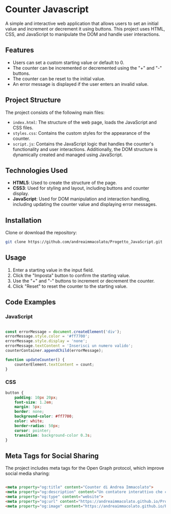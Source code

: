 # Counter Javascript

A simple and interactive web application that allows users to set an initial value and increment or decrement it using buttons. This project uses HTML, CSS, and JavaScript to manipulate the DOM and handle user interactions.

## Features

- Users can set a custom starting value or default to 0.
- The counter can be incremented or decremented using the "+" and "-" buttons.
- The counter can be reset to the initial value.
- An error message is displayed if the user enters an invalid value.

## Project Structure

The project consists of the following main files:

- `index.html`: The structure of the web page, loads the JavaScript and CSS files.
- `styles.css`: Contains the custom styles for the appearance of the counter.
- `script.js`: Contains the JavaScript logic that handles the counter's functionality and user interactions. Additionally, the DOM structure is dynamically created and managed using JavaScript.

## Technologies Used

- **HTML5**: Used to create the structure of the page.
- **CSS3**: Used for styling and layout, including buttons and counter display.
- **JavaScript**: Used for DOM manipulation and interaction handling, including updating the counter value and displaying error messages.

## Installation

Clone or download the repository:

```bash
git clone https://github.com/andreaimmacolato/Progetto_JavaScript.git
```

## Usage

1. Enter a starting value in the input field.
2. Click the "Imposta" button to confirm the starting value.
3. Use the "+" and "-" buttons to increment or decrement the counter.
4. Click "Reset" to reset the counter to the starting value.

## Code Examples

### JavaScript

```javascript

const errorMessage = document.createElement('div');
errorMessage.style.color = '#ff7700';  
errorMessage.style.display = 'none'; 
errorMessage.textContent = 'Inserisci un numero valido';
counterContainer.appendChild(errorMessage);

function updateCounter() {
    counterElement.textContent = count;
}
```
### CSS

```css
button {
    padding: 10px 20px;
    font-size: 1.2em;
    margin: 5px;
    border: none;
    background-color: #ff7700;
    color: white;
    border-radius: 50px;
    cursor: pointer;
    transition: background-color 0.3s;
}
```

## Meta Tags for Social Sharing

The project includes meta tags for the Open Graph protocol, which improve social media sharing:

```html

<meta property="og:title" content="Counter di Andrea Immacolato">
<meta property="og:description" content="Un contatore interattivo che consente agli utenti di impostare, incrementare e decrementare i valori utilizzando JavaScript.">
<meta property="og:type" content="website">
<meta property="og:url" content="https://andreaimmacolato.github.io/Progetto_JavaScript/">
<meta property="og:image" content="https://andreaimmacolato.github.io/Progetto_JavaScript/img/counter.png">
```
